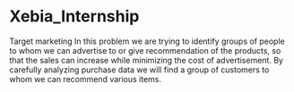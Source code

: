 # Xebia_Internship
Target marketing 
In this problem we are trying to identify groups of people to whom we
can advertise to or give recommendation of the products, so that the
sales can increase while minimizing the cost of advertisement. By
carefully analyzing purchase data we will find a group of customers to
whom we can recommend various items.
